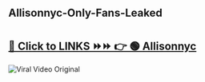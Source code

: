 
 ## Allisonnyc-Only-Fans-Leaked

# <h2><a href="https://clipsfans.com/Allisonnyc&ref=git">🔗 Click to LINKS ⏩⏩ 👉 🟢 Allisonnyc </a></h2>

<a href="https://clipsfans.com/Allisonnyc&ref=git" rel="nofollow" data-target="animated-image.originalLink"><img src="https://i.ibb.co.com/xMMVF88/686577567.gif" alt="Viral Video Original" style="max-width: 100%; display: inline-block;" data-target="animated-image.originalImage"></a>
